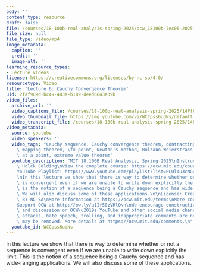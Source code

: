 ```yaml
---
body: ''
content_type: resource
draft: false
file: /courses/18-100b-real-analysis-spring-2025/ocw_18100b-lec06-2025feb23_360p_16_9.mp4
file_size: null
file_type: video/mp4
image_metadata:
  caption: ''
  credit: ''
  image-alt: ''
learning_resource_types:
- Lecture Videos
license: https://creativecommons.org/licenses/by-nc-sa/4.0/
resourcetype: Video
title: 'Lecture 6: Cauchy Convergence Theorem'
uid: 2faf909d-bc49-483a-b189-deed6643e39b
video_files:
  archive_url: ''
  video_captions_file: /courses/18-100b-real-analysis-spring-2025/14Pfk9H3B7H-vPDbt3hrTPmo0YTVmfdqv_transcript.webvtt
  video_thumbnail_file: https://img.youtube.com/vi/WCCpss6udNs/default.jpg
  video_transcript_file: /courses/18-100b-real-analysis-spring-2025/14Pfk9H3B7H-vPDbt3hrTPmo0YTVmfdqv_transcript.pdf
video_metadata:
  source: youtube
  video_speakers: ''
  video_tags: "Cauchy sequence, Cauchy convergence theorem, contracting map, contracting\
    \ mapping theorem, \fx point, Newton's method, Bolzano-Weierstrass theorem, continuous\
    \ at a point, extreme value theorem"
  youtube_description: "MIT 18.100B Real Analysis, Spring 2025\nInstructor: Tobias\
    \ Holck Colding\nView the complete course: https://ocw.mit.edu/courses/18-100b-real-analysis-spring-2025/\n\
    YouTube Playlist: https://www.youtube.com/playlist?list=PLUl4u3cNGP62Ie7F_tTAhhXoX5_Cl8meG\n\
    \nIn this lecture we show that there is way to determine whether or not a sequence\
    \ is convergent even if we are unable to write down explicitly the limit. This\
    \ is the notion of a sequence being a Cauchy sequence and has wide ranging applications.\
    \ We will also discuss some of these applications.\n\nLicense: Creative Commons\
    \ BY-NC-SA\nMore information at https://ocw.mit.edu/terms\nMore courses at https://ocw.mit.edu\n\
    Support OCW at http://ow.ly/a1If50zVRlQ\n\nWe encourage constructive comments\
    \ and discussion on OCW\u2019s YouTube and other social media channels. Personal\
    \ attacks, hate speech, trolling, and inappropriate comments are not allowed and\
    \ may be removed. More details at https://ocw.mit.edu/comments.\n"
  youtube_id: WCCpss6udNs
---
```

In this lecture we show that there is way to determine whether or not a sequence is convergent even if we are unable to write down explicitly the limit. This is the notion of a sequence being a Cauchy sequence and has wide-ranging applications. We will also discuss some of these applications.